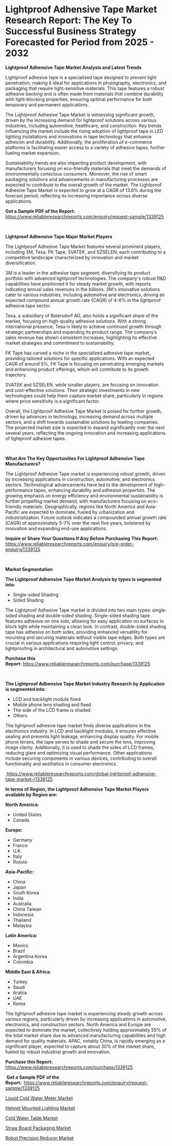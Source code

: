 <p><h1>Lightproof Adhensive Tape Market Research Report: The Key To Successful Business Strategy Forecasted for Period from 2025 - 2032</h1></p><p><strong>Lightproof Adhensive Tape Market Analysis and Latest Trends</strong></p>
<p><p>Lightproof adhesive tape is a specialized tape designed to prevent light penetration, making it ideal for applications in photography, electronics, and packaging that require light-sensitive materials. This tape features a robust adhesive backing and is often made from materials that combine durability with light-blocking properties, ensuring optimal performance for both temporary and permanent applications.</p><p>The Lightproof Adhesive Tape Market is witnessing significant growth, driven by the increasing demand for lightproof solutions across various industries, including automotive, healthcare, and construction. Key trends influencing the market include the rising adoption of lightproof tape in LED lighting installations and innovations in tape technology that enhance adhesion and durability. Additionally, the proliferation of e-commerce platforms is facilitating easier access to a variety of adhesive tapes, further fueling market expansion.</p><p>Sustainability trends are also impacting product development, with manufacturers focusing on eco-friendly materials that meet the demands of environmentally conscious consumers. Moreover, the rise of smart packaging solutions and advancements in manufacturing processes are expected to contribute to the overall growth of the market. The Lightproof Adhesive Tape Market is expected to grow at a CAGR of 13.6% during the forecast period, reflecting its increasing importance across diverse applications.</p></p>
<p><strong>Get a Sample PDF of the Report:&nbsp;</strong> <a href="https://www.reliableresearchreports.com/enquiry/request-sample/1339125?utm_campaign=12&utm_medium=2&utm_source=Github&utm_content=ia&utm_term=08012025&utm_id=lightproof-adhensive-tape">https://www.reliableresearchreports.com/enquiry/request-sample/1339125</a></p>
<p>&nbsp;</p>
<p><strong>Lightproof Adhensive Tape Major Market Players</strong></p>
<p><p>The Lightproof Adhesive Tape Market features several prominent players, including 3M, Tesa, FK Tape, SVATEK, and SZSELEN, each contributing to a competitive landscape characterized by innovation and market diversification.</p><p>3M is a leader in the adhesive tape segment, diversifying its product portfolio with advanced lightproof technologies. The company's robust R&D capabilities have positioned it for steady market growth, with reports indicating annual sales revenues in the billions. 3M's innovative solutions cater to various industries, including automotive and electronics, driving an expected compound annual growth rate (CAGR) of 4-6% in the lightproof adhesive tape sector.</p><p>Tesa, a subsidiary of Beiersdorf AG, also holds a significant share of the market, focusing on high-quality adhesive solutions. With a strong international presence, Tesa is likely to achieve continued growth through strategic partnerships and expanding its product range. The company’s sales revenue has shown consistent increases, highlighting its effective market strategies and commitment to sustainability.</p><p>FK Tape has carved a niche in the specialized adhesive tape market, providing tailored solutions for specific applications. With an expected CAGR of around 5%, FK Tape is focusing on penetrating emerging markets and enhancing product offerings, which will contribute to its growth trajectory.</p><p>SVATEK and SZSELEN, while smaller players, are focusing on innovation and cost-effective solutions. Their strategic investments in new technologies could help them capture market share, particularly in regions where price sensitivity is a significant factor.</p><p>Overall, the Lightproof Adhesive Tape Market is poised for further growth, driven by advances in technology, increasing demand across multiple sectors, and a shift towards sustainable solutions by leading companies. The projected market size is expected to expand significantly over the next several years, reflecting the ongoing innovation and increasing applications of lightproof adhesive tapes.</p></p>
<p>&nbsp;</p>
<p><strong>What Are The Key Opportunities For Lightproof Adhensive Tape Manufacturers?</strong></p>
<p><p>The Lightproof Adhesive Tape market is experiencing robust growth, driven by increasing applications in construction, automotive, and electronics sectors. Technological advancements have led to the development of high-performance tapes, enhancing durability and adhesion properties. The growing emphasis on energy efficiency and environmental sustainability is further propelling market demand, with manufacturers focusing on eco-friendly materials. Geographically, regions like North America and Asia-Pacific are expected to dominate, fueled by urbanization and industrialization. Future outlook indicates a compounded annual growth rate (CAGR) of approximately 5-7% over the next five years, bolstered by innovation and expanding end-use applications.</p></p>
<p><strong>Inquire or Share Your Questions If Any Before Purchasing This Report:</strong> <a href="https://www.reliableresearchreports.com/enquiry/pre-order-enquiry/1339125?utm_campaign=12&utm_medium=2&utm_source=Github&utm_content=ia&utm_term=08012025&utm_id=lightproof-adhensive-tape">https://www.reliableresearchreports.com/enquiry/pre-order-enquiry/1339125</a></p>
<p>&nbsp;</p>
<p><strong>Market Segmentation</strong></p>
<p><strong>The Lightproof Adhensive Tape Market Analysis by types is segmented into:</strong></p>
<p><ul><li>Single-sided Shading</li><li>Sided Shading</li></ul></p>
<p><p>The Lightproof Adhesive Tape market is divided into two main types: single-sided shading and double-sided shading. Single-sided shading tape features adhesive on one side, allowing for easy application on surfaces to block light while maintaining a clean look. In contrast, double-sided shading tape has adhesive on both sides, providing enhanced versatility for mounting and securing materials without visible tape edges. Both types are crucial in various applications requiring light control, privacy, and lightproofing in architectural and automotive settings.</p></p>
<p><strong>Purchase this Report:&nbsp;</strong><a href="https://www.reliableresearchreports.com/purchase/1339125?utm_campaign=12&utm_medium=2&utm_source=Github&utm_content=ia&utm_term=08012025&utm_id=lightproof-adhensive-tape">https://www.reliableresearchreports.com/purchase/1339125</a></p>
<p>&nbsp;</p>
<p><strong>The Lightproof Adhensive Tape Market Industry Research by Application is segmented into:</strong></p>
<p><ul><li>LCD and backlight module fixed</li><li>Mobile phone lens shading and fixed</li><li>The side of the LCD frame is shaded</li><li>Others</li></ul></p>
<p><p>The lightproof adhesive tape market finds diverse applications in the electronics industry. In LCD and backlight modules, it ensures effective sealing and prevents light leakage, enhancing display quality. For mobile phone lenses, the tape serves to shade and secure the lens, improving image clarity. Additionally, it is used to shade the sides of LCD frames, reducing glare and optimizing visual performance. Other applications include securing components in various devices, contributing to overall functionality and aesthetics in consumer electronics.</p></p>
<p><a href="https://www.reliableresearchreports.com/global-lightproof-adhensive-tape-market-r1339125?utm_campaign=12&utm_medium=2&utm_source=Github&utm_content=ia&utm_term=08012025&utm_id=lightproof-adhensive-tape">&nbsp;https://www.reliableresearchreports.com/global-lightproof-adhensive-tape-market-r1339125</a></p>
<p><strong>In terms of Region, the Lightproof Adhensive Tape Market Players available by Region are:</strong></p>
<p>
    <p> <strong> North America: </strong>
        <ul>
            <li>United States</li>
            <li>Canada</li>
        </ul>
        </p> 
    <p> <strong> Europe: </strong>
        <ul>
            <li>Germany</li>
            <li>France</li>
            <li>U.K.</li>
            <li>Italy</li>
            <li>Russia</li>
        </ul>
        </p> 
    <p> <strong> Asia-Pacific: </strong>
        <ul>
            <li>China</li>
            <li>Japan</li>
            <li>South Korea</li>
            <li>India</li>
            <li>Australia</li>
            <li>China Taiwan</li>
            <li>Indonesia</li>
            <li>Thailand</li>
            <li>Malaysia</li>
        </ul>
        </p> 
    <p> <strong> Latin America: </strong>
        <ul>
            <li>Mexico</li>
            <li>Brazil</li>
            <li>Argentina Korea</li>
            <li>Colombia</li>
        </ul>
        </p> 
    <p> <strong> Middle East & Africa: </strong>
        <ul>
            <li>Turkey</li>
            <li>Saudi</li>
            <li>Arabia</li>
            <li>UAE</li>
            <li>Korea</li>
        </ul>
    </p>
    </p>
<p><p>The lightproof adhesive tape market is experiencing steady growth across various regions, particularly driven by increasing applications in automotive, electronics, and construction sectors. North America and Europe are expected to dominate the market, collectively holding approximately 55% of the total market share due to advanced manufacturing capabilities and high demand for quality materials. APAC, notably China, is rapidly emerging as a significant player, expected to capture about 30% of the market share, fueled by robust industrial growth and innovation.</p></p>
<p><strong>Purchase this Report: </strong><a href="https://www.reliableresearchreports.com/purchase/1339125?utm_campaign=12&utm_medium=2&utm_source=Github&utm_content=ia&utm_term=08012025&utm_id=lightproof-adhensive-tape">https://www.reliableresearchreports.com/purchase/1339125</a></p>
<p>&nbsp;<strong>Get a Sample PDF of the Report:&nbsp;&nbsp;</strong><a href="https://www.reliableresearchreports.com/enquiry/request-sample/1339125?utm_campaign=12&utm_medium=2&utm_source=Github&utm_content=ia&utm_term=08012025&utm_id=lightproof-adhensive-tape">https://www.reliableresearchreports.com/enquiry/request-sample/1339125</a></p>
<p><strong></strong></p>
<p><p><a href="https://github.com/GenaGaines34/Market-Research-Report-List-1/blob/main/liquid-cold-water-meter-market.md?utm_campaign=12&utm_medium=2&utm_source=Github&utm_content=ia&utm_term=08012025&utm_id=lightproof-adhensive-tape">Liquid Cold Water Meter Market</a></p><p><a href="https://www.linkedin.com/pulse/helmet-mounted-lighting-market-future-analysis-its-size-technology-development-deuee?utm_campaign=12&utm_medium=2&utm_source=Github&utm_content=ia&utm_term=08012025&utm_id=lightproof-adhensive-tape">Helmet Mounted Lighting Market</a></p><p><a href="https://github.com/seanmcma708/Market-Research-Report-List-1/blob/main/cold-water-table-market.md?utm_campaign=12&utm_medium=2&utm_source=Github&utm_content=ia&utm_term=08012025&utm_id=lightproof-adhensive-tape">Cold Water Table Market</a></p><p><a href="https://www.linkedin.com/pulse/straw-board-packaging-market-size-overview-growth-analysis-44-cagr-forecast-ieswc?utm_campaign=12&utm_medium=2&utm_source=Github&utm_content=ia&utm_term=08012025&utm_id=lightproof-adhensive-tape">Straw Board Packaging Market</a></p><p><a href="https://www.linkedin.com/pulse/report-offers-thorough-study-robot-precision-reducer-market-cagr-118-gg7dc?utm_campaign=12&utm_medium=2&utm_source=Github&utm_content=ia&utm_term=08012025&utm_id=lightproof-adhensive-tape">Robot Precision Reducer Market</a></p></p>